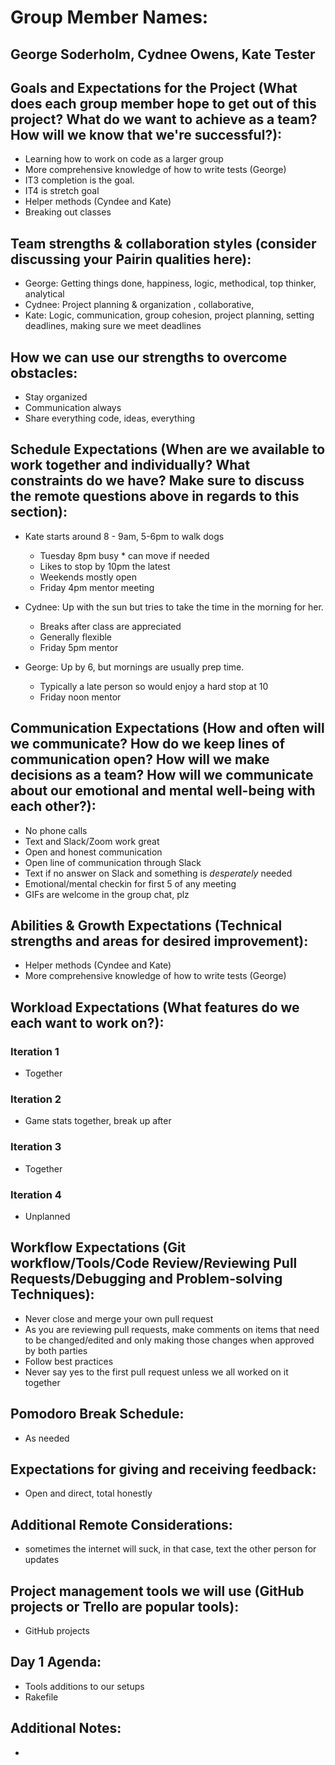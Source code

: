 # Group Member Names:
## George Soderholm, Cydnee Owens, Kate Tester

## Goals and Expectations for the Project (What does each group member hope to get out of this project? What do we want to achieve as a team? How will we know that we're successful?):
  - Learning how to work on code as a larger group
  - More comprehensive knowledge of how to write tests (George)
  - IT3 completion is the goal.
  - IT4 is stretch goal
  - Helper methods (Cyndee and Kate)
  - Breaking out classes

## Team strengths & collaboration styles (consider discussing your Pairin qualities here):

  - George: Getting things done, happiness, logic, methodical, top thinker, analytical
  - Cydnee: Project planning & organization , collaborative,
  - Kate: Logic, communication, group cohesion, project planning, setting deadlines, making sure we meet deadlines

## How we can use our strengths to overcome obstacles:
  - Stay organized
  - Communication always
  - Share everything code, ideas, everything

## Schedule Expectations (When are we available to work together and individually? What constraints do we have? Make sure to discuss the remote questions above in regards to this section):
  - Kate starts around 8 - 9am, 5-6pm to walk dogs
    - Tuesday 8pm busy * can move if needed
    - Likes to stop by 10pm the latest
    - Weekends mostly open
    - Friday 4pm mentor meeting

  - Cydnee: Up with the sun but tries to take the time in the morning for her.
    - Breaks after class are appreciated
    - Generally flexible
    - Friday 5pm mentor

  - George: Up by 6, but mornings are usually prep time.
    - Typically a late person so would enjoy a hard stop at 10
    - Friday noon mentor

## Communication Expectations (How and often will we communicate? How do we keep lines of communication open? How will we make decisions as a team? How will we communicate about our emotional and mental well-being with each other?):
  - No phone calls
  - Text and Slack/Zoom work great
  - Open and honest communication
  - Open line of communication through Slack
  - Text if no answer on Slack and something is *desperately* needed
  - Emotional/mental checkin for first 5 of any meeting
  - GIFs are welcome in the group chat, plz

## Abilities & Growth Expectations (Technical strengths and areas for desired improvement):
  - Helper methods (Cyndee and Kate)
  - More comprehensive knowledge of how to write tests (George)

## Workload Expectations (What features do we each want to work on?):
### Iteration 1
  - Together

### Iteration 2
  - Game stats together, break up after

### Iteration 3
  - Together

### Iteration 4
  - Unplanned

## Workflow Expectations (Git workflow/Tools/Code Review/Reviewing Pull Requests/Debugging and Problem-solving Techniques):

  - Never close and merge your own pull request
  - As you are reviewing pull requests, make comments on items that need to be changed/edited and only making those changes when approved by both parties
  - Follow best practices
  - Never say yes to the first pull request unless we all worked on it together

## Pomodoro Break Schedule:
  - As needed

## Expectations for giving and receiving feedback:
  - Open and direct, total honestly

## Additional Remote Considerations:
  - sometimes the internet will suck, in that case, text the other person for updates

## Project management tools we will use (GitHub projects or Trello are popular tools):
  - GitHub projects

## Day 1 Agenda:
  - Tools additions to our setups
  - Rakefile

## Additional Notes:
  -
